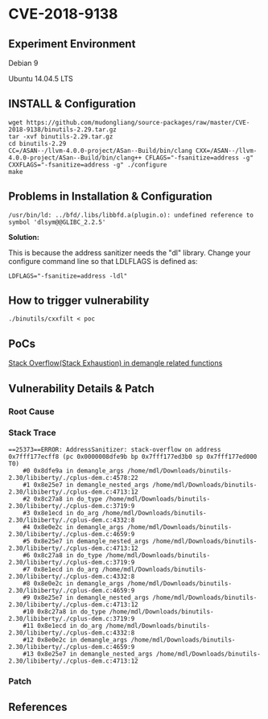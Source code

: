 # CVE-2018-9138

## Experiment Environment

Debian 9

Ubuntu 14.04.5 LTS

## INSTALL & Configuration

```
wget https://github.com/mudongliang/source-packages/raw/master/CVE-2018-9138/binutils-2.29.tar.gz
tar -xvf binutils-2.29.tar.gz
cd binutils-2.29
CC=/ASAN--/llvm-4.0.0-project/ASan--Build/bin/clang CXX=/ASAN--/llvm-4.0.0-project/ASan--Build/bin/clang++ CFLAGS="-fsanitize=address -g" CXXFLAGS="-fsanitize=address -g" ./configure
make
```

## Problems in Installation & Configuration

`/usr/bin/ld: ../bfd/.libs/libbfd.a(plugin.o): undefined reference to symbol 'dlsym@@GLIBC_2.2.5'`

**Solution:**

This is because the address sanitizer needs the "dl" library.  Change your configure command line so that LDLFLAGS is defined as:

```
LDFLAGS="-fsanitize=address -ldl"
```

## How to trigger vulnerability

```
./binutils/cxxfilt < poc
```

## PoCs

[Stack Overflow(Stack Exhaustion) in demangle related functions](https://sourceware.org/bugzilla/show_bug.cgi?id=23008)

## Vulnerability Details & Patch

### Root Cause

### Stack Trace

```
==25373==ERROR: AddressSanitizer: stack-overflow on address 0x7fff177ecff8 (pc 0x0000008dfe9b bp 0x7fff177ed3b0 sp 0x7fff177ed000 T0)
    #0 0x8dfe9a in demangle_args /home/mdl/Downloads/binutils-2.30/libiberty/./cplus-dem.c:4578:22
    #1 0x8e25e7 in demangle_nested_args /home/mdl/Downloads/binutils-2.30/libiberty/./cplus-dem.c:4713:12
    #2 0x8c27a8 in do_type /home/mdl/Downloads/binutils-2.30/libiberty/./cplus-dem.c:3719:9
    #3 0x8e1ecd in do_arg /home/mdl/Downloads/binutils-2.30/libiberty/./cplus-dem.c:4332:8
    #4 0x8e0e2c in demangle_args /home/mdl/Downloads/binutils-2.30/libiberty/./cplus-dem.c:4659:9
    #5 0x8e25e7 in demangle_nested_args /home/mdl/Downloads/binutils-2.30/libiberty/./cplus-dem.c:4713:12
    #6 0x8c27a8 in do_type /home/mdl/Downloads/binutils-2.30/libiberty/./cplus-dem.c:3719:9
    #7 0x8e1ecd in do_arg /home/mdl/Downloads/binutils-2.30/libiberty/./cplus-dem.c:4332:8
    #8 0x8e0e2c in demangle_args /home/mdl/Downloads/binutils-2.30/libiberty/./cplus-dem.c:4659:9
    #9 0x8e25e7 in demangle_nested_args /home/mdl/Downloads/binutils-2.30/libiberty/./cplus-dem.c:4713:12
    #10 0x8c27a8 in do_type /home/mdl/Downloads/binutils-2.30/libiberty/./cplus-dem.c:3719:9
    #11 0x8e1ecd in do_arg /home/mdl/Downloads/binutils-2.30/libiberty/./cplus-dem.c:4332:8
    #12 0x8e0e2c in demangle_args /home/mdl/Downloads/binutils-2.30/libiberty/./cplus-dem.c:4659:9
    #13 0x8e25e7 in demangle_nested_args /home/mdl/Downloads/binutils-2.30/libiberty/./cplus-dem.c:4713:12
```

### Patch

## References
